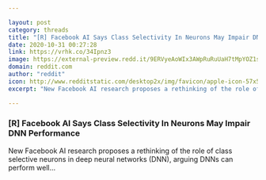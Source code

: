 ```yaml
---

layout: post
category: threads
title: "[R] Facebook AI Says Class Selectivity In Neurons May Impair DNN Performance"
date: 2020-10-31 00:27:28
link: https://vrhk.co/34Ipnz3
image: https://external-preview.redd.it/9ERVyeAoWIx3AWpRuRuUaH7tMpYOZ1sx2GAOQ2w1qGk.jpg?width=1200&height=628.272251309&auto=webp&crop=1200:628.272251309,smart&s=21a50fb8a5cf74a3c0e3d73d7e762575ccf63a37
domain: reddit.com
author: "reddit"
icon: http://www.redditstatic.com/desktop2x/img/favicon/apple-icon-57x57.png
excerpt: "New Facebook AI research proposes a rethinking of the role of class selective neurons in deep neural networks (DNN), arguing DNNs can perform well..."

---
```


### [R] Facebook AI Says Class Selectivity In Neurons May Impair DNN Performance

New Facebook AI research proposes a rethinking of the role of class selective neurons in deep neural networks (DNN), arguing DNNs can perform well...